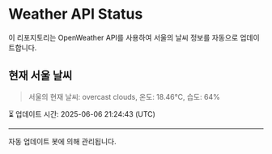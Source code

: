 
# Weather API Status

이 리포지토리는 OpenWeather API를 사용하여 서울의 날씨 정보를 자동으로 업데이트합니다.

## 현재 서울 날씨
> 서울의 현재 날씨: overcast clouds, 온도: 18.46°C, 습도: 64%

⏳ 업데이트 시간: 2025-06-06 21:24:43 (UTC)

---
자동 업데이트 봇에 의해 관리됩니다.
